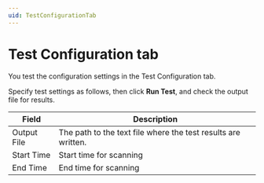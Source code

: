 ```yaml
---
uid: TestConfigurationTab
---
```


# Test Configuration tab

You test the configuration settings in the Test Configuration tab.

Specify test settings as follows, then click **Run Test**, and check the output file for results.

| Field | Description |
| ----- | ----------- |
| Output File | The path to the text file where the test results are written. |
| Start Time | Start time for scanning |
| End Time | End time for scanning |